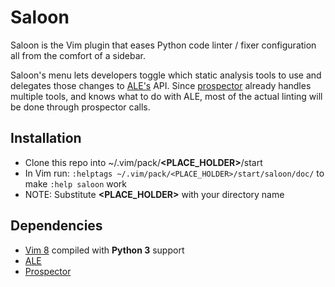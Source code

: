 # Saloon

Saloon is the Vim plugin that eases Python code linter / fixer configuration all from the comfort of a sidebar.

Saloon's menu lets developers toggle which static analysis tools to use and delegates those changes to [ALE's](https://github.com/dense-analysis/ale) API.
Since [prospector](http://prospector.landscape.io/en/master/) already handles multiple tools, and knows what to do with ALE, most of the actual linting will be done through prospector calls.

## Installation
- Clone this repo into ~/.vim/pack/**<PLACE_HOLDER>**/start
- In Vim run: `:helptags ~/.vim/pack/<PLACE_HOLDER>/start/saloon/doc/` to make `:help saloon` work
- NOTE: Substitute **<PLACE_HOLDER>** with your directory name

## Dependencies
- [Vim 8](https://lc.llnl.gov/gitlab/python-vim/vim-8) compiled with **Python 3** support
- [ALE](https://github.com/dense-analysis/ale)
- [Prospector](http://prospector.landscape.io/en/master/)